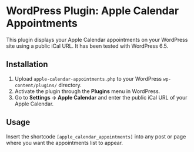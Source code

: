 # WordPress Plugin: Apple Calendar Appointments

This plugin displays your Apple Calendar appointments on your WordPress site using a public iCal URL.
It has been tested with WordPress 6.5.

## Installation
1. Upload `apple-calendar-appointments.php` to your WordPress `wp-content/plugins/` directory.
2. Activate the plugin through the **Plugins** menu in WordPress.
3. Go to **Settings → Apple Calendar** and enter the public iCal URL of your Apple Calendar.

## Usage
Insert the shortcode `[apple_calendar_appointments]` into any post or page where you want the appointments list to appear.


